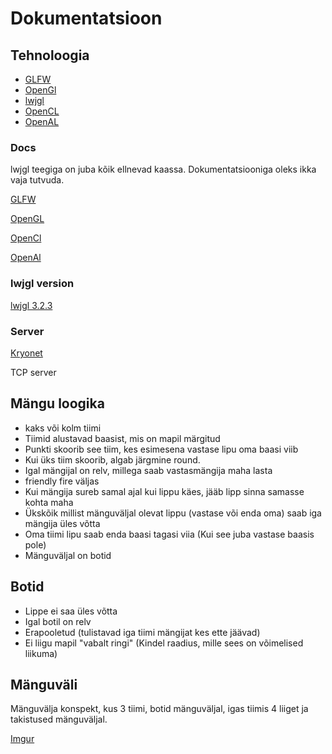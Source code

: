 # Dokumentatsioon

## Tehnoloogia
*  [GLFW](https://www.glfw.org)
*  [OpenGl](https://www.opengl.org)
*  [lwjgl](https://www.lwjgl.org)
*  [OpenCL](https://www.khronos.org/opencl/)
*  [OpenAL](http://www.openal.org)


### Docs

lwjgl teegiga on juba kõik ellnevad kaassa. Dokumentatsiooniga oleks ikka vaja tutvuda.

[GLFW](https://www.glfw.org/documentation.html)

[OpenGL](https://www.opengl.org/documentation/)

[OpenCl](https://www.khronos.org/registry/OpenCL/sdk/1.2/docs/man/xhtml/)

[OpenAl](http://www.openal.org/documentation/)


### lwjgl version


[lwjgl 3.2.3](https://www.lwjgl.org/customize)


### Server

[Kryonet](https://github.com/EsotericSoftware/kryonet)

TCP server

## Mängu loogika

* kaks või kolm tiimi
* Tiimid alustavad baasist, mis on mapil märgitud
* Punkti skoorib see tiim, kes esimesena vastase lipu oma baasi viib
* Kui üks tiim skoorib, algab järgmine round.
* Igal mängijal on relv, millega saab vastasmängija maha lasta
* friendly fire väljas
* Kui mängija sureb samal ajal kui lippu käes, jääb lipp sinna samasse kohta maha
* Ükskõik millist mänguväljal olevat lippu (vastase või enda oma) saab iga mängija üles võtta
* Oma tiimi lipu saab enda baasi tagasi viia (Kui see juba vastase baasis pole)
* Mänguväljal on botid

## Botid

* Lippe ei saa üles võtta
* Igal botil on relv
* Erapooletud (tulistavad iga tiimi mängijat kes ette jäävad)
* Ei liigu mapil "vabalt ringi" (Kindel raadius, mille sees on võimelised liikuma) 

## Mänguväli

Mänguvälja konspekt, kus 3 tiimi, botid mänguväljal, igas tiimis 4 liiget ja takistused mänguväljal.

[Imgur](https://i.imgur.com/HY8iyZR.png)